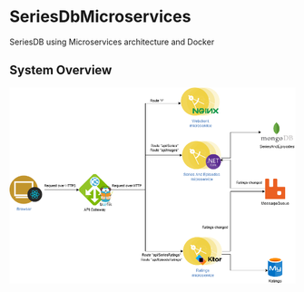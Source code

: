 # SeriesDbMicroservices
SeriesDB using Microservices architecture and Docker
## System Overview
![System Overview](https://raw.githubusercontent.com/bargergo/SeriesDbMicroservices/master/docs/system_overview.png)

